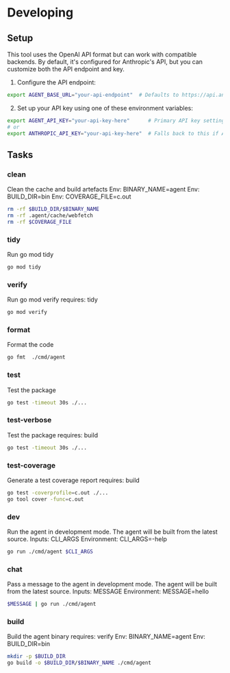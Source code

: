 # Developing

## Setup

This tool uses the OpenAI API format but can work with compatible backends. By default, it's configured for Anthropic's API, but you can customize both the API endpoint and key.

1. Configure the API endpoint:
```bash
export AGENT_BASE_URL="your-api-endpoint"  # Defaults to https://api.anthropic.com/v1/ if not set
```

2. Set up your API key using one of these environment variables:
```bash
export AGENT_API_KEY="your-api-key-here"      # Primary API key setting
# or
export ANTHROPIC_API_KEY="your-api-key-here"  # Falls back to this if AGENT_API_KEY is not set
```

## Tasks

### clean
Clean the cache and build artefacts
Env: BINARY_NAME=agent
Env: BUILD_DIR=bin
Env: COVERAGE_FILE=c.out
```sh
rm -rf $BUILD_DIR/$BINARY_NAME
rm -rf .agent/cache/webfetch
rm -rf $COVERAGE_FILE
```

### tidy
Run go mod tidy
```sh
go mod tidy
```

### verify
Run go mod verify
requires: tidy
```sh
go mod verify
```

### format
Format the code
```sh
go fmt  ./cmd/agent
```

### test
Test the package
```sh
go test -timeout 30s ./...
```

### test-verbose
Test the package
requires: build
```sh
go test -timeout 30s ./...
```

### test-coverage
Generate a test coverage report
requires: build
```sh
go test -coverprofile=c.out ./...
go tool cover -func=c.out
```

### dev
Run the agent in development mode. The agent will be built from the latest source.
Inputs: CLI_ARGS
Environment: CLI_ARGS=-help
```sh
go run ./cmd/agent $CLI_ARGS
```

### chat
Pass a message to the agent in development mode. The agent will be built from the latest source.
Inputs: MESSAGE
Environment: MESSAGE=hello
```sh
$MESSAGE | go run ./cmd/agent 
```

### build
Build the agent binary
requires: verify
Env: BINARY_NAME=agent
Env: BUILD_DIR=bin
```sh
mkdir -p $BUILD_DIR
go build -o $BUILD_DIR/$BINARY_NAME ./cmd/agent
```
